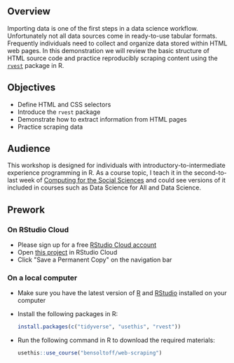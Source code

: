 ## Overview

Importing data is one of the first steps in a data science workflow. Unfortunately not all data sources come in ready-to-use tabular formats. Frequently individuals need to collect and organize data stored within HTML web pages. In this demonstration we will review the basic structure of HTML source code and practice reproducibly scraping content using the [`rvest`](https://rvest.tidyverse.org/) package in R.

## Objectives

- Define HTML and CSS selectors
- Introduce the `rvest` package
- Demonstrate how to extract information from HTML pages
- Practice scraping data

## Audience

This workshop is designed for individuals with introductory-to-intermediate experience programming in R. As a course topic, I teach it in the second-to-last week of [Computing for the Social Sciences](https://cfss.uchicago.edu/) and could see versions of it included in courses such as Data Science for All and Data Science.

## Prework

### On RStudio Cloud

- Please sign up for a free [RStudio Cloud account](https://rstudio.cloud)
- Open [this project](https://rstudio.cloud/project/3460048) in RStudio Cloud
- Click "Save a Permanent Copy" on the navigation bar

### On a local computer

- Make sure you have the latest version of [R](https://www.r-project.org/) and [RStudio](https://www.rstudio.com/products/rstudio/download/#download) installed on your computer
- Install the following packages in R:

    ```r
    install.packages(c("tidyverse", "usethis", "rvest"))
    ```
- Run the following command in R to download the required materials:

    ```r
    usethis::use_course("bensoltoff/web-scraping")
    ```
